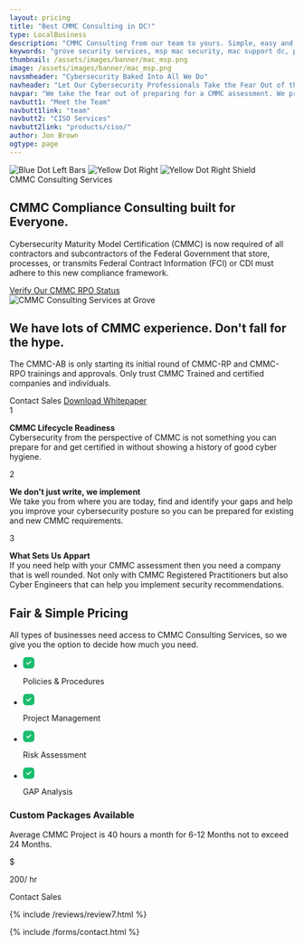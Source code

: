 ```yaml
---
layout: pricing
title: "Best CMMC Consulting in DC!"
type: LocalBusiness
description: "CMMC Consulting from our team to yours. Simple, easy and affordable. Do you need to achieve CMMC Maturity Level 3? Do you have to follow DFARS & Store CUI? Do you know if you have CUI? We can help you navigate the new CMMC Maturity Model and help you prepare for your CMMC Level 3 assessment." 
keywords: "grove security services, msp mac security, mac support dc, password resets stop, free trial call, report test compliance, assess report test, call assess report, eva brings eva, trial call assess, team company hiring, meet team company, contact meet team, channels contact meet, portal channels contact, allow employees protect, day free trial, program day free, adds engagement interactive, engagement interactive leaderboard, interactive leaderboard friendly, leaderboard friendly competition, awareness program day, time train employees, people time train, employees protect themselves, capabilities allow employees, experience client portal, tracking annual agreements, policy templates policy, youll account time, policy acknowledgement portal, acknowledgement portal ensure, portal ensure employees, ensure employees proper, employees proper procedures, proper procedures tracking, procedures tracking annual, center anytime emailing, test compliance advanced, anytime emailing email, rank employees associated, program generation analysis, grove technologies registered, cybersecurity program generation, advanced cybersecurity program, compliance advanced cybersecurity, hiring grove technologies, company hiring grove, client portal channels, business people time, business documentation tracking, clients client experience, human defenses data, defenses data breaches, data breaches caused, breaches caused human"
thumbnail: /assets/images/banner/mac_msp.png
image: /assets/images/banner/mac_msp.png
navsmheader: "Cybersecurity Baked Into All We Do"
navheader: "Let Our Cybersecurity Professionals Take the Fear Out of the CMMC."
navpar: "We take the fear out of preparing for a CMMC assessment. We provide, fair, honest and reliable CMMC guidance provided by CMMC Registered Practitioners."
navbutt1: "Meet the Team"
navbutt1link: "team"
navbutt2: "CISO Services"
navbutt2link: "products/ciso/"
author: Jon Brown
ogtype: page
---
```


<section class="relative py-20">
<img class="hidden lg:block lg:absolute top-0 left-0 mt-52" src="{{ site.site_url }}/assets/zeus-assets/icons/dots/blue-dot-left-bars.svg" alt="Blue Dot Left Bars">
<img class="h-16 mt-4 ml-auto lg:hidden" src="{{ site.site_url }}/assets/zeus-assets/icons/dots/yellow-dot-right.svg" alt="Yellow Dot Right">
<img class="hidden lg:block lg:absolute top-0 right-0 mt-64" src="{{ site.site_url }}/assets/zeus-assets/icons/dots/yellow-dot-right-shield.svg" alt="Yellow Dot Right Shield">
<div class="relative container px-4 mx-auto">
  <div class="max-w-3xl mx-auto mb-10 lg:mb-20 text-center">
	<span class="text-green-500 font-semibold">CMMC Consulting Services</span>
	<h2 class="mt-8 mb-6 lg:mb-10 text-4xl font-semibold">CMMC Compliance Consulting built for Everyone.</h2>
	<p class="text-xl text-gray-500">Cybersecurity Maturity Model Certification (CMMC) is now required of all contractors and subcontractors of the Federal Government that store, processes, or transmits Federal Contract Information (FCI) or CDI must adhere to this new compliance framework.</p>
	<a class="relative z-10 inline-block w-full md:w-auto mb-2 md:mb-0 py-4 px-8 mr-4 text-xl font-medium leading-normal text-white rounded transition duration-200 bg-green-500 mt-5" href="https://portal.cmmcab.org/marketplace/grove-technologies-rpo/" rel="noreferrer" target="_blank">Verify Our CMMC RPO Status</a>
  </div>
  <div class="max-w-4xl mx-auto">
	<img class="rounded-lg" src="{{ site.site_url }}/assets/images/services/government/Department-of-Defense-CMMC.jpg" alt="CMMC Consulting Services at Grove">
  </div>
</div>
</section>

<section class="py-20">
<div class="container px-4 mx-auto">
  <div class="flex flex-wrap -mx-4">
	<div class="w-full lg:w-1/2 px-4 mb-12 lg:mb-0">
	  <h2 class="mt-8 mb-10 text-4xl font-semibold font-heading">We have lots of CMMC experience. Don't fall for the hype.</h2>
	  <p class="max-w-lg mb-12 text-xl text-gray-500">The CMMC-AB is only starting its initial round of CMMC-RP and CMMC-RPO trainings and approvals. Only trust CMMC Trained and certified companies and individuals.</p>
	  <a class="inline-block px-8 py-4 text-lg text-white font-medium leading-normal bg-green-500 rounded transition duration-200 cursor-pointer" onclick="Calendly.initPopupWidget({url: 'https://calendly.com/grove-sales-team/grove-sales-call'});return false;">Contact Sales</a> <a class="inline-block py-4 px-8 text-lg text-green-500 font-medium leading-normal border border-green-500 transition duration-200 rounded mt-2" href="https://drive.google.com/file/d/1i8_b9cdVWpp1U6bhBverzm11GTQdiJqs/view?usp=sharing" rel="noreferrer" target="_blank">Download Whitepaper</a>
	</div>
	<div class="w-full lg:w-1/2 px-4">
	  <div class="bg-green-50 rounded-xl px-10">
		<div class="py-8 border-b border-green-500">
		  <div class="flex items-start">
			<span class="mr-6 flex-shrink-0 flex justify-center items-center w-12 h-12 rounded-full bg-blue-400 text-white">1</span>
			<p class="text-gray-500"><strong>CMMC Lifecycle Readiness</strong><br>Cybersecurity from the perspective of CMMC is not something you can prepare for and get certified in without showing a history of good cyber hygiene.</p>
		  </div>
		</div>
		<div class="py-8 border-b border-green-500">
		  <div class="flex items-start">
			<span class="mr-6 flex-shrink-0 flex justify-center items-center w-12 h-12 rounded-full bg-orange-400 text-white">2</span>
			<p class="text-gray-500"><strong>We don't just write, we implement</strong><br>We take you from where you are today, find and identify your gaps and help you improve your cybersecurity posture so you can be prepared for existing and new CMMC requirements.</p>
		  </div>
		</div>
		<div class="py-8">
		  <div class="flex items-start">
			<span class="mr-6 flex-shrink-0 flex justify-center items-center w-12 h-12 rounded-full bg-red-400 text-white">3</span>
			<p class="text-gray-500"><strong>What Sets Us Appart</strong><br>If you need help with your CMMC assessment then you need a company that is well rounded. Not only with CMMC Registered Practitioners but also Cyber Engineers that can help you implement security recommendations.</p>
		  </div>
		</div>
	  </div>
	</div>
  </div>
</div>
</section>
    
<section class="relative py-10 -mb-60 lg:mb-0">
<div class="container px-4 mx-auto">
  <div class="mb-6 py-6 px-6 lg:pl-12 lg:pr-6 bg-green-50 rounded-xl">
	<div class="flex flex-wrap -mx-4">
	  <div class="w-full lg:w-2/3 px-4 mb-4 lg:mb-0">
		<div class="max-w-xl lg:pt-6">
		  <div class="max-w-lg mb-10">
			<h2 class="text-3xl md:text-4xl font-semibold font-heading">Fair & Simple Pricing</h2>
		  </div>
		  <p class="mb-10 text-xl text-gray-500">All types of businesses need access to CMMC Consulting Services, so we give you the option to decide how much you need.</p>
		  <ul class="flex flex-wrap text-left text-base lg:text-lg">
			<li class="w-full lg:w-1/2 mb-6 flex items-center">
			  <svg class="mr-2" width="20" height="20" viewbox="0 0 20 20" fill="none" xmlns="http://www.w3.org/2000/svg">
				<path fill-rule="evenodd" clip-rule="evenodd" d="M5.67 0H14.34C17.73 0 20 2.38 20 5.92V14.091C20 17.62 17.73 20 14.34 20H5.67C2.28 20 0 17.62 0 14.091V5.92C0 2.38 2.28 0 5.67 0ZM9.43 12.99L14.18 8.24C14.52 7.9 14.52 7.35 14.18 7C13.84 6.66 13.28 6.66 12.94 7L8.81 11.13L7.06 9.38C6.72 9.04 6.16 9.04 5.82 9.38C5.48 9.72 5.48 10.27 5.82 10.62L8.2 12.99C8.37 13.16 8.59 13.24 8.81 13.24C9.04 13.24 9.26 13.16 9.43 12.99Z" fill="#1abd6f"></path>
			  </svg>
			  <p class="font-medium">Policies & Procedures</p>
			</li>
			<li class="w-full lg:w-1/2 mb-6 flex items-center">
			  <svg class="mr-2" width="20" height="20" viewbox="0 0 20 20" fill="none" xmlns="http://www.w3.org/2000/svg">
				<path fill-rule="evenodd" clip-rule="evenodd" d="M5.67 0H14.34C17.73 0 20 2.38 20 5.92V14.091C20 17.62 17.73 20 14.34 20H5.67C2.28 20 0 17.62 0 14.091V5.92C0 2.38 2.28 0 5.67 0ZM9.43 12.99L14.18 8.24C14.52 7.9 14.52 7.35 14.18 7C13.84 6.66 13.28 6.66 12.94 7L8.81 11.13L7.06 9.38C6.72 9.04 6.16 9.04 5.82 9.38C5.48 9.72 5.48 10.27 5.82 10.62L8.2 12.99C8.37 13.16 8.59 13.24 8.81 13.24C9.04 13.24 9.26 13.16 9.43 12.99Z" fill="#1abd6f"></path>
			  </svg>
			  <p class="font-medium">Project Management</p>
			</li>
			<li class="w-full lg:w-1/2 mb-6 flex items-center">
			  <svg class="mr-2" width="20" height="20" viewbox="0 0 20 20" fill="none" xmlns="http://www.w3.org/2000/svg">
				<path fill-rule="evenodd" clip-rule="evenodd" d="M5.67 0H14.34C17.73 0 20 2.38 20 5.92V14.091C20 17.62 17.73 20 14.34 20H5.67C2.28 20 0 17.62 0 14.091V5.92C0 2.38 2.28 0 5.67 0ZM9.43 12.99L14.18 8.24C14.52 7.9 14.52 7.35 14.18 7C13.84 6.66 13.28 6.66 12.94 7L8.81 11.13L7.06 9.38C6.72 9.04 6.16 9.04 5.82 9.38C5.48 9.72 5.48 10.27 5.82 10.62L8.2 12.99C8.37 13.16 8.59 13.24 8.81 13.24C9.04 13.24 9.26 13.16 9.43 12.99Z" fill="#1abd6f"></path>
			  </svg>
			  <p class="font-medium">Risk Assessment</p>
			</li>
			<li class="w-full lg:w-1/2 mb-6 flex items-center">
			  <svg class="mr-2" width="20" height="20" viewbox="0 0 20 20" fill="none" xmlns="http://www.w3.org/2000/svg">
				<path fill-rule="evenodd" clip-rule="evenodd" d="M5.67 0H14.34C17.73 0 20 2.38 20 5.92V14.091C20 17.62 17.73 20 14.34 20H5.67C2.28 20 0 17.62 0 14.091V5.92C0 2.38 2.28 0 5.67 0ZM9.43 12.99L14.18 8.24C14.52 7.9 14.52 7.35 14.18 7C13.84 6.66 13.28 6.66 12.94 7L8.81 11.13L7.06 9.38C6.72 9.04 6.16 9.04 5.82 9.38C5.48 9.72 5.48 10.27 5.82 10.62L8.2 12.99C8.37 13.16 8.59 13.24 8.81 13.24C9.04 13.24 9.26 13.16 9.43 12.99Z" fill="#1abd6f"></path>
			  </svg>
			  <p class="font-medium">GAP Analysis</p>
			</li>
		  </ul>
		</div>
	  </div>
	  <div class="w-full lg:w-1/3 px-4">
		<div class="bg-white p-12 h-full rounded-xl text-center">
		  <span class="inline-block mb-4 px-3 py-1 bg-green-50 rounded">
			<h3 class="text-xs font-semibold text-green-500">Custom Packages Available</h3>
		  </span>
		  <p class="mb-6 lg:mb-12 text-gray-500">Average CMMC Project is 40 hours a month for 6-12 Months not to exceed 24 Months.</p>
		  <div class="flex justify-center mb-12">
			<span class="self-start inline-block mr-1 text-xl font-semibold text-gray-500">$</span>
			<p class="self-end text-4xl font-semibold font-heading">200/ hr</p>
		  </div>
		  <a class="block mb-4 py-4 text-lg text-center font-medium leading-normal text-white bg-green-500 rounded transition duration-200 cursor-pointer" onclick="Calendly.initPopupWidget({url: 'https://calendly.com/grove-sales-team/grove-sales-call'});return false;">Contact Sales</a>
		</div>
	  </div>
	</div>
  </div>
</div>
</section>
        
{% include /reviews/review7.html %}

{% include /forms/contact.html %}